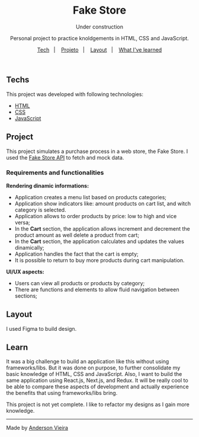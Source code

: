 <h1 align="center"> Fake Store </h1>
<p align="center">Under construction</p>

<p align="center">
Personal project to practice knoldgements in HTML, CSS and JavaScript.
</p>

<p align="center">
  <a href="#Techs">Tech</a>&nbsp;&nbsp;&nbsp;|&nbsp;&nbsp;&nbsp;
  <a href="#Project">Projeto</a>&nbsp;&nbsp;&nbsp;|&nbsp;&nbsp;&nbsp;
  <a href="#Layout">Layout</a>&nbsp;&nbsp;&nbsp;|&nbsp;&nbsp;&nbsp;
  <a href="#Learn">What I've learned</a>
</p>

<br>

<!-- <p align="center">
  <img alt="personalcard" src=".github/bg-cover.png" width="100%">
</p> -->

## Techs

This project was developed with following technologies:

- [HTML](https://developer.mozilla.org/pt-BR/docs/Web/HTML)
- [CSS](https://developer.mozilla.org/en-US/docs/Web/CSS)
- [JavaScript](https://developer.mozilla.org/pt-BR/docs/Web/JavaScript)

## Project

This project simulates a purchase process in a web store, the Fake Store.
I used the [Fake Store API](https://fakestoreapi.com/) to fetch and mock data.

### Requirements and functionalities

**Rendering dinamic informations:**

- Application creates a menu list based on products categories;
- Application show indicators like: amount products on cart list, and witch category is selected.
- Application allows to order products by price: low to high and vice versa;
- In the **Cart** section, the application allows increment and decrement the product amount as well delete a product from cart;
- In the **Cart** section, the application calculates and updates the values dinamically;
- Application handles the fact that the cart is empty;
- It is possible to return to buy more products during cart manipulation.

**UI/UX aspects:**

- Users can view all products or products by category;
- There are functions and elements to allow fluid navigation between sections;

## Layout

I used Figma to build design.

## Learn

It was a big challenge to build an application like this without using frameworks/libs. But it was done on purpose, to further consolidate my basic knowledge of HTML, CSS and JavaScript. Also, I want to build the same application using React.js, Next.js, and Redux.
It will be really cool to be able to compare these aspects of development and actually experience the benefits that using frameworks/libs bring.

This project is not yet complete. I like to refactor my designs as I gain more knowledge.

---

Made by [Anderson Vieira](https://linkedin/in/vieira-a)